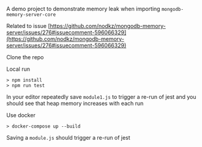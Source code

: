 A demo project to demonstrate memory leak when importing `mongodb-memory-server-core`

Related to issue [https://github.com/nodkz/mongodb-memory-server/issues/276#issuecomment-596066329](https://github.com/nodkz/mongodb-memory-server/issues/276#issuecomment-596066329)

Clone the repo 

Local run 
```
> npm install 
> npm run test 
```
In your editor repeatedly save `module1.js` to trigger a re-run of jest and you should see that heap memory increases with each run

Use docker
```
> docker-compose up --build
```
Saving a `module.js` should trigger a re-run of jest
